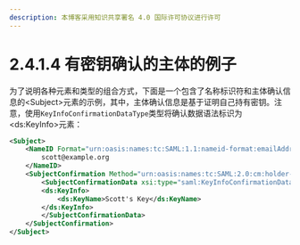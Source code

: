 ```yaml
---
description: 本博客采用知识共享署名 4.0 国际许可协议进行许可
---
```


# 2.4.1.4 有密钥确认的主体的例子

为了说明各种元素和类型的组合方式，下面是一个包含了名称标识符和主体确认信息的\<Subject\>元素的示例，其中，主体确认信息是基于证明自己持有密钥。注意，使用```KeyInfoConfirmationDataType```类型将确认数据语法标识为\<ds:KeyInfo\>元素：

```xml
<Subject>
    <NameID Format="urn:oasis:names:tc:SAML:1.1:nameid-format:emailAddress">
        scott@example.org
    </NameID>
    <SubjectConfirmation Method="urn:oasis:names:tc:SAML:2.0:cm:holder-of-key">
        <SubjectConfirmationData xsi:type="saml:KeyInfoConfirmationDataType">
        <ds:KeyInfo>
            <ds:KeyName>Scott's Key</ds:KeyName>
        </ds:KeyInfo>
        </SubjectConfirmationData>
    </SubjectConfirmation>
</Subject>
```
